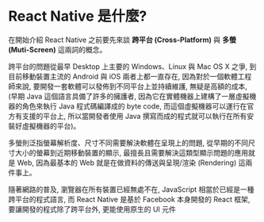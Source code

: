 # React Native 是什麼?
在開始介紹 React Native 之前要先來談 **跨平台 (Cross-Platform)** 與 **多螢 (Muti-Screen)** 這兩詞的概念。

跨平台的問題從最早 Desktop 上主要的 Windows、Linux 與 Mac OS X 之爭, 到目前移動裝置主流的 Android 與 iOS 兩者上都一直存在, 因為對於一個軟體工程師來說, 要開發一套軟體可以發佈到不同平台上並持續維護, 無疑是高額的成本, (早期 Java 這個語言具備了許多的擁護者, 因為它在實體機器上建構了一層虛擬機器的角色來執行 Java 程式碼編譯成的 byte code, 而這個虛擬機器可以運行在官方有支援的平台上, 所以當開發者使用 Java 撰寫而成的程式就可以執行在所有安裝好虛擬機器的平台)。

多螢則泛指螢幕解析度、尺寸不同需要解決軟體在呈現上的問題, 從早期的不同尺寸大小的螢幕到近期移動裝置的顯示, 最擅長且需要解決這類型顯示問題的應用就是 Web, 因為最基本的 Web 就是在做資料的傳送與呈現/渲染 (Rendering) 這兩件事上。

隨著網路的普及, 瀏覽器在所有裝置已經無處不在, JavaScript 相當於已經是一種跨平台的程式語言, 而 React Native 是基於 Facebook 本身開發的 React 框架, 要讓開發的程式除了跨平台外, 更能使用原生的 UI 元件